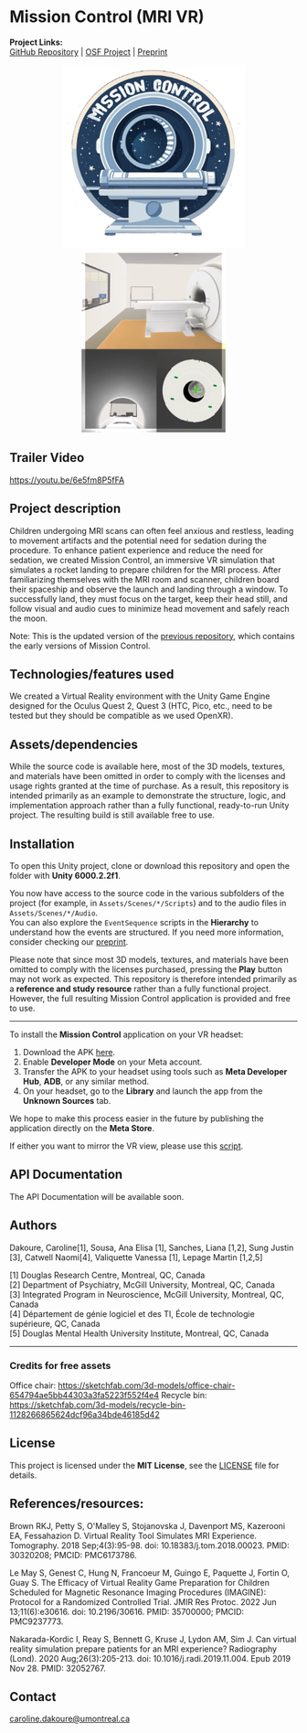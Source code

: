 # Mission Control (MRI VR)
**Project Links:**  
[GitHub Repository](https://github.com/CRISPGroup/Mission-Control-MRI-VR/) | [OSF Project](https://doi.org/10.17605/OSF.IO/NT4GX) | [Preprint]()
<div align="center">
    <img height="320px" src="https://github.com/J-Scan/MRIExperience/blob/main/Submission/mission-control-logo.png">
    <img height="320px" src="https://github.com/J-Scan/MRIExperience/blob/main/Submission/MRIVR.png">
</div>

## Trailer Video
https://youtu.be/6e5fm8P5fFA

## Project description
Children undergoing MRI scans can often feel anxious and restless, leading to movement artifacts and the potential need for sedation during the procedure. To enhance patient experience and reduce the need for sedation, we created Mission Control, an immersive VR simulation that simulates a rocket landing to prepare children for the MRI process. After familiarizing themselves with the MRI room and scanner, children board their spaceship and observe the launch and landing through a window. To successfully land, they must focus on the target, keep their head still, and follow visual and audio cues to minimize head movement and safely reach the moon.

Note: This is the updated version of the [previous repository](https://github.com/J-Scan/MRIExperience), which contains the early versions of Mission Control.

## Technologies/features used
We created a Virtual Reality environment with the Unity Game Engine designed for the Oculus Quest 2, Quest 3 (HTC, Pico, etc., need to be tested but they should be compatible as we used OpenXR).

## Assets/dependencies
While the source code is available here, most of the 3D models, textures, and materials have been omitted in order to comply with the licenses and usage rights granted at the time of purchase. As a result, this repository is intended primarily as an example to demonstrate the structure, logic, and implementation approach rather than a fully functional, ready-to-run Unity project. The resulting build is still available free to use.

## Installation

To open this Unity project, clone or download this repository and open the folder with **Unity 6000.2.2f1**.

You now have access to the source code in the various subfolders of the project (for example, in `Assets/Scenes/*/Scripts`) and to the audio files in `Assets/Scenes/*/Audio`.  
You can also explore the `EventSequence` scripts in the **Hierarchy** to understand how the events are structured. If you need more information, consider checking our [preprint]().

Please note that since most 3D models, textures, and materials have been omitted to comply with the licenses purchased, pressing the **Play** button may not work as expected. This repository is therefore intended primarily as a **reference and study resource** rather than a fully functional project. However, the full resulting Mission Control application is provided and free to use.

---

To install the **Mission Control** application on your VR headset:

1. Download the APK [here](LINK).
2. Enable **Developer Mode** on your Meta account.
3. Transfer the APK to your headset using tools such as **Meta Developer Hub**, **ADB**, or any similar method.
4. On your headset, go to the **Library** and launch the app from the **Unknown Sources** tab.

We hope to make this process easier in the future by publishing the application directly on the **Meta Store**.

If either you want to mirror the VR view, please use this [script](https://github.com/carodak/missioncontrol-view-mirrorer).

## API Documentation

The API Documentation will be available soon.

## Authors

Dakoure, Caroline[1], Sousa,  Ana Elisa [1], Sanches, Liana [1,2], Sung Justin [3], Catwell Naomi[4], Valiquette Vanessa [1], Lepage Martin [1,2,5]

[1] Douglas Research Centre, Montreal, QC, Canada  
[2] Department of Psychiatry, McGill University, Montreal, QC, Canada  
[3] Integrated Program in Neuroscience, McGill University, Montreal, QC, Canada  
[4] Département de génie logiciel et des TI, École de technologie supérieure, QC, Canada  
[5] Douglas Mental Health University Institute, Montreal, QC, Canada

---

### Credits for free assets
Office chair: https://sketchfab.com/3d-models/office-chair-654794ae5bb44303a3fa5223f552f4e4
Recycle bin: https://sketchfab.com/3d-models/recycle-bin-1128266865624dcf96a34bde46185d42


## License

This project is licensed under the **MIT License**, see the [LICENSE](./LICENSE.md) file for details.


## References/resources:

Brown RKJ, Petty S, O'Malley S, Stojanovska J, Davenport MS, Kazerooni EA, Fessahazion D. Virtual Reality Tool Simulates MRI Experience. Tomography. 2018 Sep;4(3):95-98. doi: 10.18383/j.tom.2018.00023. PMID: 30320208; PMCID: PMC6173786.

Le May S, Genest C, Hung N, Francoeur M, Guingo E, Paquette J, Fortin O, Guay S. The Efficacy of Virtual Reality Game Preparation for Children Scheduled for Magnetic Resonance Imaging Procedures (IMAGINE): Protocol for a Randomized Controlled Trial. JMIR Res Protoc. 2022 Jun 13;11(6):e30616. doi: 10.2196/30616. PMID: 35700000; PMCID: PMC9237773.

Nakarada-Kordic I, Reay S, Bennett G, Kruse J, Lydon AM, Sim J. Can virtual reality simulation prepare patients for an MRI experience? Radiography (Lond). 2020 Aug;26(3):205-213. doi: 10.1016/j.radi.2019.11.004. Epub 2019 Nov 28. PMID: 32052767.

## Contact
caroline.dakoure@umontreal.ca
